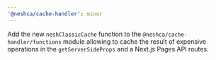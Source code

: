 ```yaml
---
'@neshca/cache-handler': minor
---
```


Add the new `neshClassicCache` function to the `@neshca/cache-handler/functions` module allowing to cache the result of expensive operations in the `getServerSideProps` and a Next.js Pages API routes.

